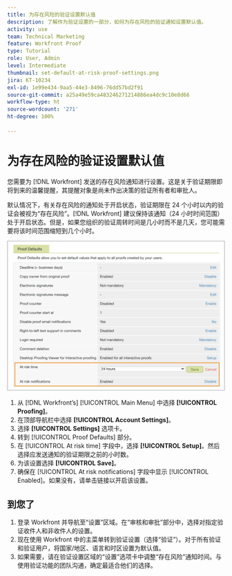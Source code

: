 ```yaml
---
title: 为存在风险的验证设置默认值
description: 了解作为验证设置的一部分，如何为存在风险的验证通知设置默认值。
activity: use
team: Technical Marketing
feature: Workfront Proof
type: Tutorial
role: User, Admin
level: Intermediate
thumbnail: set-default-at-risk-proof-settings.png
jira: KT-10234
exl-id: 1e99e434-9aa5-44e3-8496-76dd57bd2f91
source-git-commit: a25a49e59ca483246271214886ea4dc9c10e8d66
workflow-type: ht
source-wordcount: '271'
ht-degree: 100%

---
```


# 为存在风险的验证设置默认值

您需要为 [!DNL Workfront] 发送的存在风险通知进行设置。这是关于验证期限即将到来的温馨提醒，其提醒对象是尚未作出决策的验证所有者和审批人。

默认情况下，有关存在风险的通知处于开启状态，验证期限在 24 个小时以内的验证会被视为“存在风险”。[!DNL Workfront] 建议保持该通知（24 小时时间范围）处于开启状态。但是，如果您组织的验证周转时间是几小时而不是几天，您可能需要将该时间范围缩短到几个小时。

![存在风险的通知的验证设置](assets/proof-system-setups-at-risk-default-1.png)

1. 从 [!DNL Workfront’s] [!UICONTROL Main Menu] 中选择 **[!UICONTROL Proofing]**。
1. 在顶部导航栏中选择 **[!UICONTROL Account Settings]**。
1. 选择 **[!UICONTROL Settings]** 选项卡。
1. 转到 [!UICONTROL Proof Defaults] 部分。
1. 在 [!UICONTROL At risk time] 字段中，选择 **[!UICONTROL Setup]**。然后选择应发送通知的验证期限之前的小时数。
1. 为该设置选择 **[!UICONTROL Save]**。
1. 确保在 [!UICONTROL At risk notifications] 字段中显示 [!UICONTROL Enabled]。如果没有，请单击链接以开启该设置。

## 到您了

1. 登录 Workfront 并导航至“设置”区域。在“审核和审批”部分中，选择对指定验证收件人和非收件人的设置。
1. 现在使用 Workfront 中的主菜单转到验证设置（选择“验证”）。对于所有验证和验证用户，将国家/地区、语言和时区设置为默认值。
1. 如果需要，请在验证设置区域的“设置”选项卡中调整“存在风险”通知时间。与使用验证功能的团队沟通，确定最适合他们的选择。

<!--
Lean More URLs
-->
